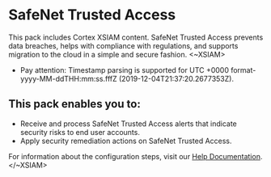 # SafeNet Trusted Access

This pack includes Cortex XSIAM content.
SafeNet Trusted Access prevents data breaches, helps with compliance with regulations, and supports migration to the cloud in a simple and secure fashion.
<~XSIAM>

* Pay attention: Timestamp parsing is supported for UTC +0000 format- yyyy-MM-ddTHH:mm:ss.fffZ (2019-12-04T21:37:20.2677353Z). 

## This pack enables you to:

*	Receive and process SafeNet Trusted Access alerts that indicate security risks to end user accounts.
*	Apply security remediation actions on SafeNet Trusted Access.

For information about the configuration steps, visit our [Help Documentation](https://thalesdocs.com/sta/operator/security_integrations/cortex_xsoar_palo_alto_networks/index.html).
</~XSIAM>